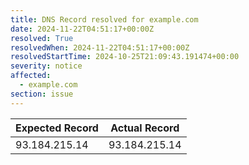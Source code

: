 ```yaml
---
title: DNS Record resolved for example.com
date: 2024-11-22T04:51:17+00:00Z
resolved: True
resolvedWhen: 2024-11-22T04:51:17+00:00Z
resolvedStartTime: 2024-10-25T21:09:43.191474+00:00
severity: notice
affected:
  - example.com
section: issue
---
```


| Expected Record  | Actual Record  |
|------------------|----------------|
| 93.184.215.14 | 93.184.215.14 |
